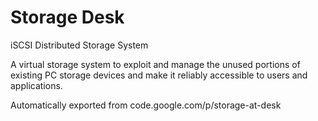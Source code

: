 # Storage Desk

iSCSI Distributed Storage System

A virtual storage system to exploit and manage the unused portions of existing PC storage devices and make it reliably accessible to users and applications.

Automatically exported from code.google.com/p/storage-at-desk
